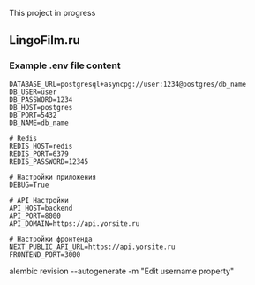 This project in progress

## LingoFilm.ru

### Example .env file content

```
DATABASE_URL=postgresql+asyncpg://user:1234@postgres/db_name
DB_USER=user
DB_PASSWORD=1234
DB_HOST=postgres
DB_PORT=5432
DB_NAME=db_name

# Redis
REDIS_HOST=redis
REDIS_PORT=6379
REDIS_PASSWORD=12345

# Настройки приложения
DEBUG=True

# API Настройки
API_HOST=backend
API_PORT=8000
API_DOMAIN=https://api.yorsite.ru

# Настройки фронтенда
NEXT_PUBLIC_API_URL=https://api.yorsite.ru
FRONTEND_PORT=3000
```


alembic revision --autogenerate -m "Edit username property"                                                                                                                      
   
